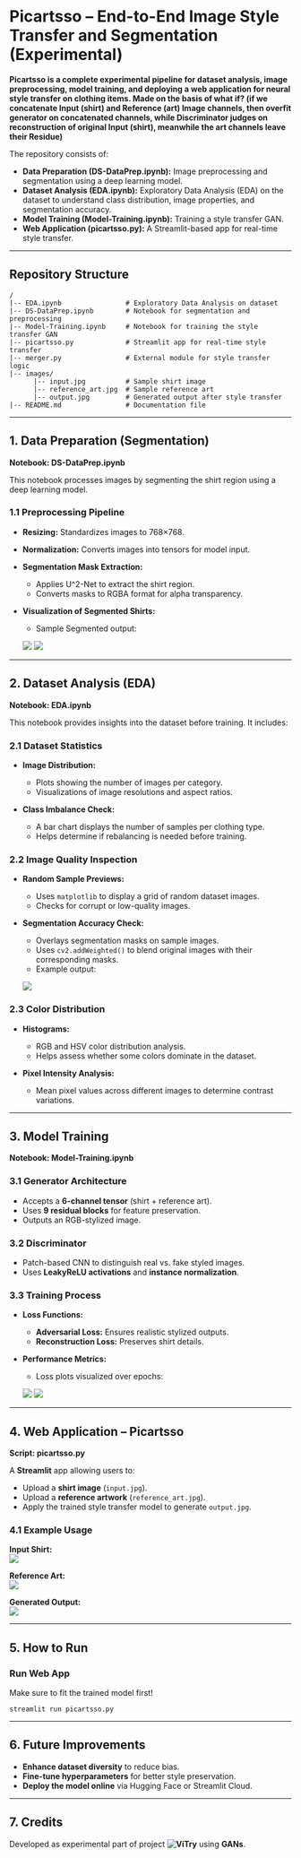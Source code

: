 # Picartsso – End-to-End Image Style Transfer and Segmentation (Experimental)

**Picartsso is a complete experimental pipeline for dataset analysis, image preprocessing, model training, and deploying a web application for neural style transfer on clothing items. Made on the basis of what if? (if we concatenate Input (shirt) and Reference (art) Image channels, then overfit generator on concatenated channels, while Discriminator judges on reconstruction of original Input (shirt), meanwhile the art channels leave their Residue)**

The repository consists of:

- **Data Preparation (DS-DataPrep.ipynb):** Image preprocessing and segmentation using a deep learning model.
- **Dataset Analysis (EDA.ipynb):** Exploratory Data Analysis (EDA) on the dataset to understand class distribution, image properties, and segmentation accuracy.
- **Model Training (Model-Training.ipynb):** Training a style transfer GAN.
- **Web Application (picartsso.py):** A Streamlit-based app for real-time style transfer.


---

## Repository Structure

```
/
|-- EDA.ipynb                # Exploratory Data Analysis on dataset
|-- DS-DataPrep.ipynb        # Notebook for segmentation and preprocessing
|-- Model-Training.ipynb     # Notebook for training the style transfer GAN
|-- picartsso.py             # Streamlit app for real-time style transfer
|-- merger.py                # External module for style transfer logic
|-- images/
      |-- input.jpg          # Sample shirt image
      |-- reference_art.jpg  # Sample reference art
      |-- output.jpg         # Generated output after style transfer
|-- README.md                # Documentation file
```

---


## 1. Data Preparation (Segmentation)

**Notebook: DS-DataPrep.ipynb**

This notebook processes images by segmenting the shirt region using a deep learning model.

### **1.1 Preprocessing Pipeline**
- **Resizing:** Standardizes images to 768×768.
- **Normalization:** Converts images into tensors for model input.
- **Segmentation Mask Extraction:**  
  - Applies U^2-Net to extract the shirt region.
  - Converts masks to RGBA format for alpha transparency.

- **Visualization of Segmented Shirts:**
  - Sample Segmented output:
    
  ![](images/processed_590_shirt.jpg)      ![](images/processed_616_shirt.jpg)

---

## 2. Dataset Analysis (EDA)

**Notebook: EDA.ipynb**

This notebook provides insights into the dataset before training. It includes:

### **2.1 Dataset Statistics**
- **Image Distribution:**  
  - Plots showing the number of images per category.
  - Visualizations of image resolutions and aspect ratios.
  
- **Class Imbalance Check:**  
  - A bar chart displays the number of samples per clothing type.
  - Helps determine if rebalancing is needed before training.

### **2.2 Image Quality Inspection**
- **Random Sample Previews:**  
  - Uses `matplotlib` to display a grid of random dataset images.
  - Checks for corrupt or low-quality images.

- **Segmentation Accuracy Check:**  
  - Overlays segmentation masks on sample images.
  - Uses `cv2.addWeighted()` to blend original images with their corresponding masks.
  - Example output:

  ![](images/dataset_sample.png)

### **2.3 Color Distribution**
- **Histograms:**  
  - RGB and HSV color distribution analysis.
  - Helps assess whether some colors dominate in the dataset.

- **Pixel Intensity Analysis:**  
  - Mean pixel values across different images to determine contrast variations.

---

## 3. Model Training

**Notebook: Model-Training.ipynb**

### **3.1 Generator Architecture**
- Accepts a **6-channel tensor** (shirt + reference art).
- Uses **9 residual blocks** for feature preservation.
- Outputs an RGB-stylized image.

### **3.2 Discriminator**
- Patch-based CNN to distinguish real vs. fake styled images.
- Uses **LeakyReLU activations** and **instance normalization**.

### **3.3 Training Process**
- **Loss Functions:**  
  - **Adversarial Loss:** Ensures realistic stylized outputs.  
  - **Reconstruction Loss:** Preserves shirt details.  

- **Performance Metrics:**  
  - Loss plots visualized over epochs:

  ![](images/g_loss_plot.png)      ![](images/d_loss_plot.png)

---

## 4. Web Application – Picartsso

**Script: picartsso.py**

A **Streamlit** app allowing users to:
- Upload a **shirt image** (`input.jpg`).
- Upload a **reference artwork** (`reference_art.jpg`).
- Apply the trained style transfer model to generate `output.jpg`.

### **4.1 Example Usage**
**Input Shirt:**  
  ![](images/input.jpg)  

**Reference Art:**  
  ![](images/reference_art.jpg)  

**Generated Output:**  
  ![](images/output.jpg)  

---

## 5. How to Run


### **Run Web App**
Make sure to fit the trained model first!
```
streamlit run picartsso.py
```

---

## 6. Future Improvements
- **Enhance dataset diversity** to reduce bias.
- **Fine-tune hyperparameters** for better style preservation.
- **Deploy the model online** via Hugging Face or Streamlit Cloud.

---

## 7. Credits
Developed as experimental part of project **![ViTry](https://github.com/tahasheikh111/Vi_Try)** using **GANs**.
